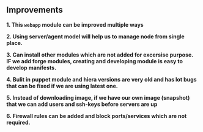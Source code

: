 ## Improvements 

**1. This ``webapp`` module can be improved multiple ways**

**2. Using server/agent model will help us to manage node from single place.** 

**3. Can install other modules which are not added for excersise purpose. IF we add forge modules, creating and developing module is easy to develop manifests.** 

**4. Bulit in puppet module and hiera versions are very old and has lot bugs that can be fixed if we are using latest one.**

**5. Instead of downloading image, if we have our own image (snapshot) that we can add users and ssh-keys before servers are up**

**6. Firewall rules can be added and block ports/services which are not required.**